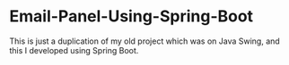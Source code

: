 # Email-Panel-Using-Spring-Boot
This is just a duplication of my old project which was on Java Swing, and this I developed using Spring Boot. 

